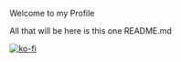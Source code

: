 Welcome to my Profile


All that will be here is this one README.md



[![ko-fi](https://ko-fi.com/img/githubbutton_sm.svg)](https://ko-fi.com/M4M8RGBWP)
